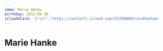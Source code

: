 ```yaml
---
name: Marie Hanke
birthday: 2012-09-30
iCloudVCard: '{"url":"https://contacts.icloud.com/311500889/carddavhome/card/D9F1701F-6C6A-4F20-ACFA-220FD2FA40FE.vcf","etag":"\"kmfhb8gg\"","data":"BEGIN:VCARD\r\nVERSION:3.0\r\nFN:\r\nN:Hanke;Marie;;;\r\nUID:2554F0D2-7DCC-410A-8DCE-57B3FF0C7582\r\nBDAY;VALUE=date:2012-09-30\r\nPRODID:ez-vcard 0.9.13-fc\r\nREV:2025-04-03T22:15:55Z\r\nORG:;\r\nEND:VCARD"}'
---
```

# Marie Hanke